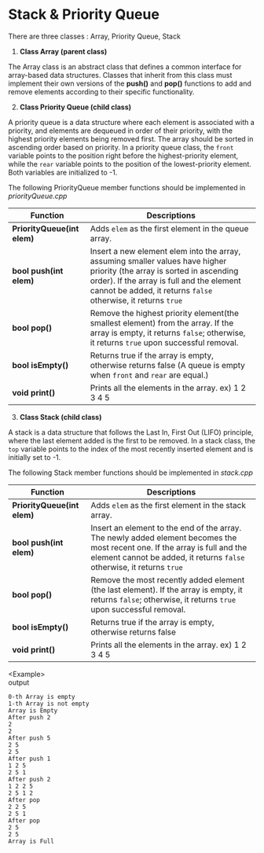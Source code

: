 # Stack & Priority Queue

There are three classes : Array, Priority Queue, Stack

1. **Class Array (parent class)**  

The Array class is an abstract class that defines a common interface for array-based data structures. Classes that inherit from this class must implement their own versions of the **push()** and **pop()** functions to add and remove elements according to their specific functionality.

2. **Class Priority Queue (child class)**

A priority queue is a data structure where each element is associated with a priority, and elements are dequeued in order of their priority, with the highest priority elements being removed first. The array should be sorted in ascending order based on priority. In a priority queue class, the `front` variable points to the position right before the highest-priority element, while the `rear` variable points to the position of the lowest-priority element. Both variables are initialized to -1.

The following PriorityQueue member functions should be implemented in *priorityQueue.cpp*

| Function                    | Descriptions                                                                                                                                                                                                                           |
|-----------------------------|----------------------------------------------------------------------------------------------------------------------------------------------------------------------------------------------------------------------------------------|
| **PriorityQueue(int elem)** | Adds `elem` as the first element in the queue array.                                                                                                                                                                                   |
| **bool push(int elem)**     | Insert a new element elem into the array, assuming smaller values have higher priority (the array is sorted in ascending order). If the array is full and the element cannot be added, it returns `false` otherwise, it returns `true` |
| **bool pop()**              | Remove the highest priority element(the smallest element) from the array. If the array is empty, it returns `false`; otherwise, it returns `true` upon successful removal.                                                             |
| **bool isEmpty()**          | Returns true if the array is empty, otherwise returns false (A queue is empty when `front` and `rear` are equal.)                                                                                                                      |
| **void print()**            | Prints all the elements in the array. ex) 1 2 3 4 5                                                                                                                                                                                    |

3. **Class Stack (child class)**

A stack is a data structure that follows the Last In, First Out (LIFO) principle, where the last element added is the first to be removed. In a stack class, the `top` variable points to the index of the most recently inserted element and is initially set to -1.

The following Stack member functions should be implemented in *stack.cpp*

| Function                    | Descriptions                                                                                                                                                                                          |
|-----------------------------|-------------------------------------------------------------------------------------------------------------------------------------------------------------------------------------------------------|
| **PriorityQueue(int elem)** | Adds `elem` as the first element in the stack array.                                                                                                                                                  |
| **bool push(int elem)**     | Insert an element to the end of the array. The newly added element becomes the most recent one. If the array is full and the element cannot be added, it returns `false` otherwise, it returns `true` |
| **bool pop()**              | Remove the most recently added element (the last element). If the array is empty, it returns `false`; otherwise, it returns `true` upon successful removal.                                           |
| **bool isEmpty()**          | Returns true if the array is empty, otherwise returns false                                                                                                                                           |
| **void print()**            | Prints all the elements in the array. ex) 1 2 3 4 5                                                                                                                                                   |


\<Example\>  
output
```
0-th Array is empty
1-th Array is not empty
Array is Empty
After push 2
2 
2 
After push 5
2 5 
2 5 
After push 1
1 2 5 
2 5 1 
After push 2
1 2 2 5 
2 5 1 2 
After pop
2 2 5 
2 5 1 
After pop
2 5 
2 5 
Array is Full
```